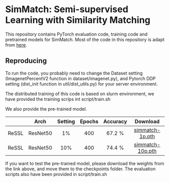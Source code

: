 # SimMatch: Semi-supervised Learning with Similarity Matching

This repository contains PyTorch evaluation code, training code and pretrained models for SimMatch. Most of the code in this repository is adapt from [here](https://github.com/amazon-research/exponential-moving-average-normalization).

## Reproducing
To run the code, you probably need to change the Dataset setting (ImagenetPercentV2 function in dataset/imagenet.py), and Pytorch DDP setting (dist_init function in util/dist_utils.py) for your server environment.

The distributed training of this code is based on slurm environment, we have provided the training scrips int script/train.sh

We also provide the pre-trained model. 

|          |Arch | Setting | Epochs  | Accuracy | Download  |
|----------|:----:|:---:|:---:|:---:|:---:|
|  ReSSL | ResNet50 | 1% | 400  | 67.2 % | [simmatch-1p.pth]() |
|  ReSSL | ResNet50 | 10% | 400  | 74.4 % | [simmatch-10p.pth]() |

If you want to test the pre-trained model, please download the weights from the link above, and move them to the checkpoints folder. The evaluation scripts also have been provided in script/train.sh
